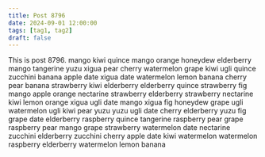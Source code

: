 ```yaml
---
title: Post 8796
date: 2024-09-01 12:00:00
tags: [tag1, tag2]
draft: false
---
```

This is post 8796.
mango
kiwi
quince
mango
orange
honeydew
elderberry
mango
tangerine
yuzu
xigua
pear
cherry
watermelon
grape
kiwi
ugli
quince
zucchini
banana
apple
date
xigua
date
watermelon
lemon
banana
cherry
pear
banana
strawberry
kiwi
elderberry
elderberry
quince
strawberry
fig
mango
apple
orange
nectarine
strawberry
elderberry
strawberry
nectarine
kiwi
lemon
orange
xigua
ugli
date
mango
xigua
fig
honeydew
grape
ugli
watermelon
ugli
kiwi
pear
yuzu
yuzu
ugli
date
cherry
elderberry
yuzu
fig
grape
date
elderberry
raspberry
quince
tangerine
raspberry
pear
grape
raspberry
pear
mango
grape
strawberry
watermelon
date
nectarine
zucchini
elderberry
zucchini
cherry
apple
date
kiwi
watermelon
watermelon
raspberry
elderberry
watermelon
lemon
banana
